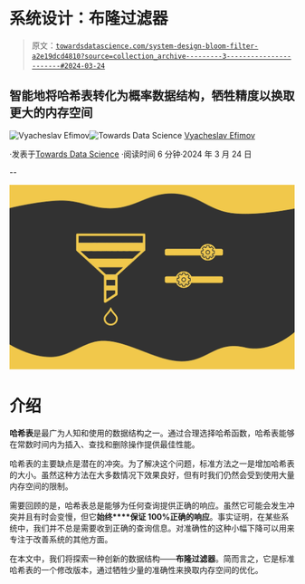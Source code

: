 # 系统设计：布隆过滤器

> 原文：[`towardsdatascience.com/system-design-bloom-filter-a2e19dcd4810?source=collection_archive---------3-----------------------#2024-03-24`](https://towardsdatascience.com/system-design-bloom-filter-a2e19dcd4810?source=collection_archive---------3-----------------------#2024-03-24)

## 智能地将哈希表转化为概率数据结构，牺牲精度以换取更大的内存空间

[](https://medium.com/@slavahead?source=post_page---byline--a2e19dcd4810--------------------------------)![Vyacheslav Efimov](https://medium.com/@slavahead?source=post_page---byline--a2e19dcd4810--------------------------------)[](https://towardsdatascience.com/?source=post_page---byline--a2e19dcd4810--------------------------------)![Towards Data Science](https://towardsdatascience.com/?source=post_page---byline--a2e19dcd4810--------------------------------) [Vyacheslav Efimov](https://medium.com/@slavahead?source=post_page---byline--a2e19dcd4810--------------------------------)

·发表于[Towards Data Science](https://towardsdatascience.com/?source=post_page---byline--a2e19dcd4810--------------------------------) ·阅读时间 6 分钟·2024 年 3 月 24 日

--

![](img/2e1fcf1dc1e730a621e06a24289dd872.png)

# 介绍

**哈希表**是最广为人知和使用的数据结构之一。通过合理选择哈希函数，哈希表能够在常数时间内为插入、查找和删除操作提供最佳性能。

哈希表的主要缺点是潜在的冲突。为了解决这个问题，标准方法之一是增加哈希表的大小。虽然这种方法在大多数情况下效果良好，但有时我们仍然会受到使用大量内存空间的限制。

需要回顾的是，哈希表总是能够为任何查询提供正确的响应。虽然它可能会发生冲突并且有时会变慢，但它**始终****保证 100%正确的响应**。事实证明，在某些系统中，我们并不总是需要收到正确的查询信息。对准确性的这种小幅下降可以用来专注于改善系统的其他方面。

在本文中，我们将探索一种创新的数据结构——**布隆过滤器**。简而言之，它是标准哈希表的一个修改版本，通过牺牲少量的准确性来换取内存空间的优化。

